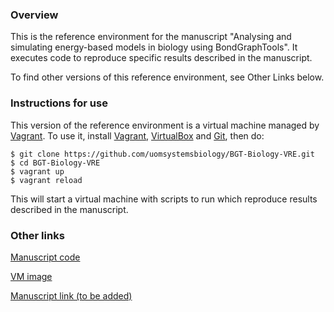 ### Overview
This is the reference environment for the manuscript "Analysing and simulating energy-based models in biology using BondGraphTools".  It executes code to reproduce specific results described in the manuscript.

To find other versions of this reference environment, see Other Links below.

### Instructions for use
This version of the reference environment is a virtual machine managed by [Vagrant](http://www.vagrantup.com).  To use it, install [Vagrant](http://www.vagrantup.com), [VirtualBox](https://www.virtualbox.org/) and [Git](https://git-scm.com/downloads), then do:

```
$ git clone https://github.com/uomsystemsbiology/BGT-Biology-VRE.git
$ cd BGT-Biology-VRE
$ vagrant up
$ vagrant reload
```
This will start a virtual machine with scripts to run which reproduce results described in the manuscript.  

### Other links
[Manuscript code](https://github.com/uomsystemsbiology/BGT-Biology)

[VM image](https://doi.org/10.5281/zenodo.4626922)

[Manuscript link (to be added)](http://manuscript-link.org)
